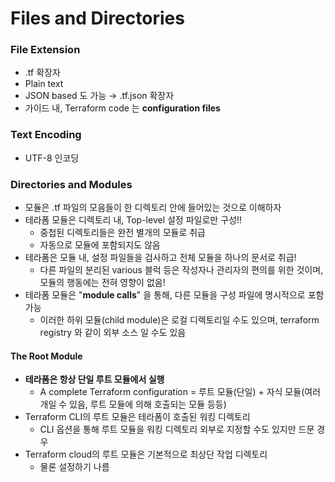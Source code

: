 # Files and Directories

### File Extension

- .tf 확장자
- Plain text
- JSON based 도 가능 → .tf.json 확장자
- 가이드 내, Terraform code 는 **configuration files**

### Text Encoding

- UTF-8 인코딩

### Directories and Modules

- 모듈은 .tf 파일의 모음들이 한 디렉토리 안에 들어있는 것으로 이해하자
- 테라폼 모듈은 디렉토리 내, Top-level 설정 파일로만 구성!!
  - 중첩된 디렉토리들은 완전 별개의 모듈로 취급
  - 자동으로 모듈에 포함되지도 않음
- 테라폼은 모듈 내, 설정 파일들을 검사하고 전체 모듈을 하나의 문서로 취급!
  - 다른 파일의 분리된 various 블럭 등은 작성자나 관리자의 편의를 위한 것이며, 모듈의 행동에는 전혀 영향이 없음!
- 테라폼 모듈은 "**module calls**" 을 통해, 다른 모듈을 구성 파일에 명시적으로 포함 가능
  - 이러한 하위 모듈(child module)은 로컬 디렉토리일 수도 있으며, terraform registry 와 같이 외부 소스 일 수도 있음

#### The Root Module

- **테라폼은 항상 단일 루트 모듈에서 실행**
  - A complete Terraform configuration = 루트 모듈(단일) + 자식 모듈(여러개일 수 있음, 루트 모듈에 의해 호출되는 모듈 등등)
- Terraform CLI의 루트 모듈은 테라폼이 호출된 워킹 디렉토리
  - CLI 옵션을 통해 루트 모듈을 워킹 디렉토리 외부로 지정할 수도 있지만 드문 경우
- Terraform cloud의 루트 모듈은 기본적으로 최상단 작업 디렉토리
  - 물론 설정하기 나름